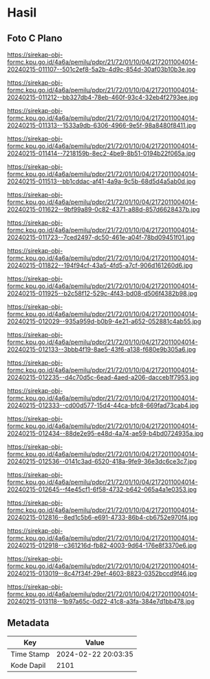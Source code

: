 # Hasil

## Foto C Plano

https://sirekap-obj-formc.kpu.go.id/4a6a/pemilu/pdpr/21/72/01/10/04/2172011004014-20240215-011107--501c2ef8-5a2b-4d9c-854d-30af03b10b3e.jpg

https://sirekap-obj-formc.kpu.go.id/4a6a/pemilu/pdpr/21/72/01/10/04/2172011004014-20240215-011212--bb327db4-78eb-460f-93c4-32eb4f2793ee.jpg

https://sirekap-obj-formc.kpu.go.id/4a6a/pemilu/pdpr/21/72/01/10/04/2172011004014-20240215-011313--1533a9db-6306-4966-9e5f-98a8480f8411.jpg

https://sirekap-obj-formc.kpu.go.id/4a6a/pemilu/pdpr/21/72/01/10/04/2172011004014-20240215-011414--7218159b-8ec2-4be9-8b51-0194b22f065a.jpg

https://sirekap-obj-formc.kpu.go.id/4a6a/pemilu/pdpr/21/72/01/10/04/2172011004014-20240215-011513--bb1cddac-af41-4a9a-9c5b-68d5d4a5ab0d.jpg

https://sirekap-obj-formc.kpu.go.id/4a6a/pemilu/pdpr/21/72/01/10/04/2172011004014-20240215-011622--9bf99a89-0c82-4371-a88d-857d6628437b.jpg

https://sirekap-obj-formc.kpu.go.id/4a6a/pemilu/pdpr/21/72/01/10/04/2172011004014-20240215-011723--7ced2497-dc50-461e-a04f-78bd09451f01.jpg

https://sirekap-obj-formc.kpu.go.id/4a6a/pemilu/pdpr/21/72/01/10/04/2172011004014-20240215-011822--194f94cf-43a5-4fd5-a7cf-906d161260d6.jpg

https://sirekap-obj-formc.kpu.go.id/4a6a/pemilu/pdpr/21/72/01/10/04/2172011004014-20240215-011925--b2c58f12-529c-4f43-bd08-d506f4382b98.jpg

https://sirekap-obj-formc.kpu.go.id/4a6a/pemilu/pdpr/21/72/01/10/04/2172011004014-20240215-012029--935a959d-b0b9-4e21-a652-052881c4ab55.jpg

https://sirekap-obj-formc.kpu.go.id/4a6a/pemilu/pdpr/21/72/01/10/04/2172011004014-20240215-012133--3bbb4f19-8ae5-43f6-a138-f680e9b305a6.jpg

https://sirekap-obj-formc.kpu.go.id/4a6a/pemilu/pdpr/21/72/01/10/04/2172011004014-20240215-012235--d4c70d5c-6ead-4aed-a206-dacceb1f7953.jpg

https://sirekap-obj-formc.kpu.go.id/4a6a/pemilu/pdpr/21/72/01/10/04/2172011004014-20240215-012333--cd00d577-15d4-44ca-bfc8-669fad73cab4.jpg

https://sirekap-obj-formc.kpu.go.id/4a6a/pemilu/pdpr/21/72/01/10/04/2172011004014-20240215-012434--88de2e95-e48d-4a74-ae59-b4bd0724935a.jpg

https://sirekap-obj-formc.kpu.go.id/4a6a/pemilu/pdpr/21/72/01/10/04/2172011004014-20240215-012536--0141c3ad-6520-418a-9fe9-36e3dc6ce3c7.jpg

https://sirekap-obj-formc.kpu.go.id/4a6a/pemilu/pdpr/21/72/01/10/04/2172011004014-20240215-012645--f4e45cf1-6f58-4732-b642-065a4a1e0353.jpg

https://sirekap-obj-formc.kpu.go.id/4a6a/pemilu/pdpr/21/72/01/10/04/2172011004014-20240215-012816--8ed1c5b6-e691-4733-86b4-cb6752e970f4.jpg

https://sirekap-obj-formc.kpu.go.id/4a6a/pemilu/pdpr/21/72/01/10/04/2172011004014-20240215-012918--c361216d-fb82-4003-9d64-176e8f3370e6.jpg

https://sirekap-obj-formc.kpu.go.id/4a6a/pemilu/pdpr/21/72/01/10/04/2172011004014-20240215-013019--8c47f34f-29ef-4603-8823-0352bccd9f46.jpg

https://sirekap-obj-formc.kpu.go.id/4a6a/pemilu/pdpr/21/72/01/10/04/2172011004014-20240215-013118--1b97a65c-0d22-41c8-a3fa-384e7d1bb478.jpg


## Metadata

| Key        | Value               |
| ---------- | ------------------- |
| Time Stamp | 2024-02-22 20:03:35 |
| Kode Dapil | 2101                |




